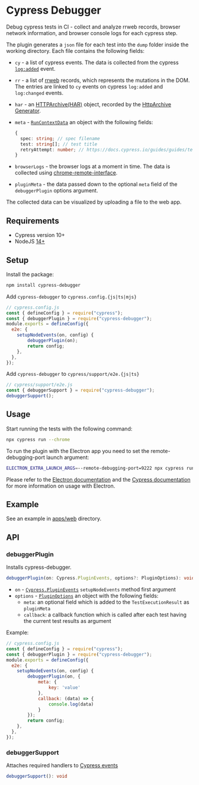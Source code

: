 # Cypress Debugger

Debug cypress tests in CI - collect and analyze rrweb records, browser network information, and browser console logs for each cypress step.

The plugin generates a `json` file for each test into the `dump` folder inside the working directory. Each file contains the following fields:

- `cy` - a list of cypress events. The data is collected from the cypress [`log:added`](https://docs.cypress.io/api/cypress-api/catalog-of-events) event.

- `rr` - a list of [rrweb](https://www.npmjs.com/package/rrweb) records, which represents the mutations in the DOM. The entries are linked to `cy` events on cypress `log:added` and `log:changed` events.

- `har` - an [HTTPArchive(HAR)](http://www.softwareishard.com/blog/har-12-spec/) object, recorded by the [HttpArchive Generator](https://github.com/NeuraLegion/cypress-har-generator).

- `meta` - [`RunContextData`](./packages/support/src/cy/runContext.ts) an object with the following fields:
  ```typescript
  {
    spec: string; // spec filename
    test: string[]; // test title
    retryAttempt: number; // https://docs.cypress.io/guides/guides/test-retries
  }
  ```

- `browserLogs` - the browser logs at a moment in time. The data is collected using [chrome-remote-interface](https://www.npmjs.com/package/chrome-remote-interface).

- `pluginMeta` - the data passed down to the optional `meta` field of the `debuggerPlugin` options argument.

The collected data can be visualized by uploading a file to the web app.

## Requirements

- Cypress version 10+
- NodeJS [14+](https://docs.cypress.io/guides/getting-started/installing-cypress#:~:text=If%20you're%20using%20npm,Node.js%2014.x)

## Setup

Install the package:

```sh
npm install cypress-debugger
```

Add `cypress-debugger` to `cypress.config.{js|ts|mjs}`

```js
// cypress.config.js
const { defineConfig } = require("cypress");
const { debuggerPlugin } = require("cypress-debugger");
module.exports = defineConfig({
  e2e: {
    setupNodeEvents(on, config) {
        debuggerPlugin(on);
        return config;
    },
  },
});
```

Add `cypress-debugger` to `cypress/support/e2e.{js|ts}`

```js
// cypress/support/e2e.js
const { debuggerSupport } = require("cypress-debugger");
debuggerSupport();
```

## Usage

Start running the tests with the following command:
```sh
npx cypress run --chrome
```

To run the plugin with the Electron app you need to set the remote-debugging-port launch argument: 

```sh
ELECTRON_EXTRA_LAUNCH_ARGS=--remote-debugging-port=9222 npx cypress run --browser electron
```

Please refer to the [Electron documentation](https://www.electronjs.org/docs/latest/api/command-line-switches#--remote-debugging-portport) and the [Cypress documentation](https://docs.cypress.io/api/plugins/browser-launch-api#Modify-Electron-app-switches) for more information on usage with Electron.

## Example

See an example in [apps/web](https://github.com/currents-dev/cypress-debugger//blob/main/apps/web) directory.

## API

### debuggerPlugin

Installs cypress-debugger.

```ts
debuggerPlugin(on: Cypress.PluginEvents, options?: PluginOptions): void
```

- `on` - [`Cypress.PluginEvents`](https://docs.cypress.io/guides/tooling/plugins-guide) `setupNodeEvents` method first argument
- `options` - [`PluginOptions`](./packages/plugin/src/types.ts) an object with the following fields:
  - `meta`: an optional field which is added to the `TestExecutionResult` as `pluginMeta`
  - `callback`: a callback function which is called after each test having the current test results as argument

Example:

```js
// cypress.config.js
const { defineConfig } = require("cypress");
const { debuggerPlugin } = require("cypress-debugger");
module.exports = defineConfig({
  e2e: {
    setupNodeEvents(on, config) {
        debuggerPlugin(on, {
            meta: {
                key: 'value'
            },
            callback: (data) => {
                console.log(data)
            }
        });
        return config;
    },
  },
});
```

### debuggerSupport

Attaches required handlers to [Cypress events](https://docs.cypress.io/api/cypress-api/catalog-of-events)

```ts
debuggerSupport(): void
```
